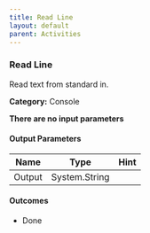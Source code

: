 ```yaml
---
title: Read Line
layout: default
parent: Activities
---
```


### Read Line
Read text from standard in.

**Category:** Console

**There are no input parameters**

#### Output Parameters

| Name | Type | Hint |
| -- | -- | -- |
| Output | System.String  |   |


#### Outcomes

- Done